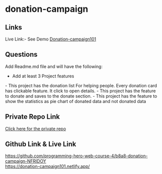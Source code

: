 # donation-campaign


## Links
Live Link:- See Demo <a href="https://donation-campaign101.netlify.app/"> Donation-campaign101 </a>

##  Questions
Add Readme.md file and will have the following: 

- Add at least 3 Project features 
<p>
- This project has the donation list For helping people. Every donation card has clickable feature. It click to open details.
- This project has the feature to donate and saves to the donate section. 
- This project has the feature to show the statistics as pie chart of donated data and not donated data

</p>

## Private Repo Link

[Click here for the private repo](https://classroom.github.com/a/ymFUnXH9)

## Github Link & Live Link
https://github.com/programming-hero-web-course-4/b8a8-donation-campaign-NFRIDOY <br />
https://donation-campaign101.netlify.app/


